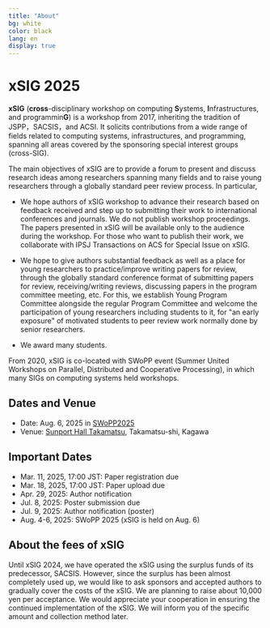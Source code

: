 ```yaml
---
title: "About"
bg: white
color: black
lang: en
display: true
---
```

# xSIG 2025

**xSIG** (**cross**-disciplinary workshop on computing **S**ystems, **I**nfrastructures, and programmin**G**)
is a workshop from 2017,
inheriting the tradition of JSPP，SACSIS，and ACSI. It solicits
contributions from a wide range of fields related to computing systems,
infrastructures, and programming, spanning all areas covered by the
sponsoring special interest groups (cross-SIG).

The main objectives of xSIG are to provide a forum to present and
discuss research ideas among researchers spanning many fields and to
raise young researchers through a globally standard peer review process.
In particular,

- We hope authors of xSIG workshop to advance their research based on
  feedback received and step up to submitting their work to
  international conferences and journals. We do not publish
  workshop proceedings. The papers presented in xSIG will be available
  only to the audience during the workshop. For those who want to
  publish their work, we collaborate with IPSJ Transactions on ACS for
  Special Issue on xSIG.

- We hope to give authors substantial feedback as well as a place for
  young researchers to practice/improve writing papers for review,
  through the globally standard conference format of submitting papers
  for review, receiving/writing reviews, discussing papers in the
  program committee meeting, etc. For this, we establish
  Young Program Committee alongside the regular Program
  Committee and welcome the participation of young researchers
  including students to it, for "an early exposure" of motivated
  students to peer review work normally done by senior researchers.

- We award many students.

From 2020, xSIG is co-located with SWoPP event (Summer United Workshops
on Parallel, Distributed and Cooperative Processing), in which many SIGs
on computing systems held workshops.

## Dates and Venue

- Date: Aug. 6, 2025 in [SWoPP2025](https://sites.google.com/site/swoppweb/)
- Venue: [Sunport Hall Takamatsu](https://www.sunport-hall.jp/), Takamatsu-shi, Kagawa

## Important Dates

- Mar. 11, 2025, 17:00 JST: Paper registration due
- Mar. 18, 2025, 17:00 JST: Paper upload due
- Apr. 29, 2025: Author notification
- Jul.  8, 2025: Poster submission due
- Jul.  9, 2025: Author notification (poster)
- Aug. 4-6, 2025: SWoPP 2025 (xSIG is held on Aug. 6)

## About the fees of xSIG

Until xSIG 2024, we have operated the xSIG using the surplus funds of its predecessor, SACSIS.
However, since the surplus has been almost completely used up, we would like to ask sponsors and accepted authors to gradually cover the costs of the xSIG.
We are planning to raise about 10,000 yen per acceptance.
We would appreciate your cooperation in ensuring the continued implementation of the xSIG.
We will inform you of the specific amount and collection method later.

<!-- ## Registration
- [Registration page](https://docs.google.com/forms/d/1g6VxlOd9VxOufEfA0PbWvwvsNdh17tkOBviylWGratM/viewform?ts=661e025f) -->
